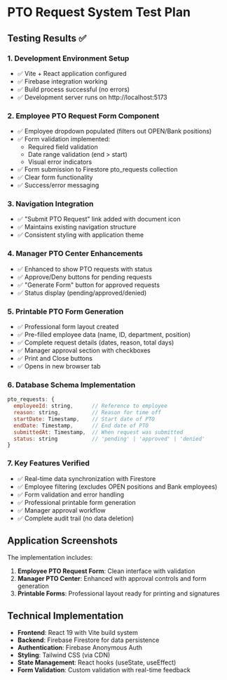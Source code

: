# PTO Request System Test Plan

## Testing Results ✅

### 1. Development Environment Setup
- ✅ Vite + React application configured
- ✅ Firebase integration working
- ✅ Build process successful (no errors)
- ✅ Development server runs on http://localhost:5173

### 2. Employee PTO Request Form Component
- ✅ Employee dropdown populated (filters out OPEN/Bank positions)
- ✅ Form validation implemented:
  - Required field validation
  - Date range validation (end > start)
  - Visual error indicators
- ✅ Form submission to Firestore pto_requests collection
- ✅ Clear form functionality
- ✅ Success/error messaging

### 3. Navigation Integration
- ✅ "Submit PTO Request" link added with document icon
- ✅ Maintains existing navigation structure
- ✅ Consistent styling with application theme

### 4. Manager PTO Center Enhancements
- ✅ Enhanced to show PTO requests with status
- ✅ Approve/Deny buttons for pending requests
- ✅ "Generate Form" button for approved requests
- ✅ Status display (pending/approved/denied)

### 5. Printable PTO Form Generation
- ✅ Professional form layout created
- ✅ Pre-filled employee data (name, ID, department, position)
- ✅ Complete request details (dates, reason, total days)
- ✅ Manager approval section with checkboxes
- ✅ Print and Close buttons
- ✅ Opens in new browser tab

### 6. Database Schema Implementation
```javascript
pto_requests: {
  employeeId: string,      // Reference to employee
  reason: string,          // Reason for time off
  startDate: Timestamp,    // Start date of PTO
  endDate: Timestamp,      // End date of PTO
  submittedAt: Timestamp,  // When request was submitted
  status: string           // 'pending' | 'approved' | 'denied'
}
```

### 7. Key Features Verified
- ✅ Real-time data synchronization with Firestore
- ✅ Employee filtering (excludes OPEN positions and Bank employees)
- ✅ Form validation and error handling
- ✅ Professional printable form generation
- ✅ Manager approval workflow
- ✅ Complete audit trail (no data deletion)

## Application Screenshots

The implementation includes:

1. **Employee PTO Request Form**: Clean interface with validation
2. **Manager PTO Center**: Enhanced with approval controls and form generation
3. **Printable Forms**: Professional layout ready for printing and signatures

## Technical Implementation

- **Frontend**: React 19 with Vite build system
- **Backend**: Firebase Firestore for data persistence
- **Authentication**: Firebase Anonymous Auth
- **Styling**: Tailwind CSS (via CDN)
- **State Management**: React hooks (useState, useEffect)
- **Form Validation**: Custom validation with real-time feedback